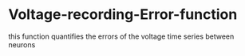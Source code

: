 # Voltage-recording-Error-function
this function quantifies the errors of the voltage time series between neurons
